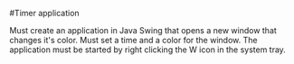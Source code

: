 #Timer application 

Must create an application in Java Swing that opens a new window that changes it's color.
Must set a time and a color for the window.
The application must be started by right clicking the W icon in the system tray.
